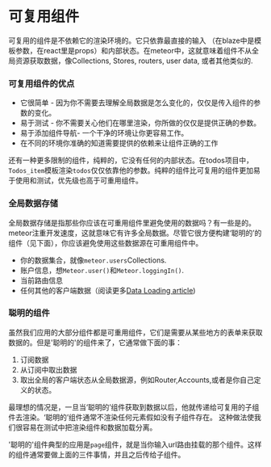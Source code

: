 # 可复用组件

可复用的组件是不依赖它的渲染环境的。它只依靠最直接的输入
（在blaze中是模板参数，在react里是props）和内部状态。在meteor中，这就意味着组件不从全局资源获取数据，像Collections, Stores, routers, user data, 或者其他类似的.

### 可复用组件的优点

* 它很简单 - 因为你不需要去理解全局数据是怎么变化的，仅仅是传入组件的参数的变化。
* 易于测试 - 你不需要关心他们在哪里渲染，你所做的仅仅是提供正确的参数。
* 易于添加组件导航- 一个干净的环境让你更容易工作。
* 在不同的环境你准确的知道需要提供的依赖来让组件正确的工作

还有一种更多限制的组件，纯粹的，它没有任何的内部状态。在todos项目中，`Todos_item`模板渲染`todos`仅仅依靠他的参数。纯粹的组件比可复用的组件更加易于使用和测试，优先级也高于可重用组件。

### 全局数据存储

全局数据存储是指那些你应该在可重用组件里避免使用的数据吗？有一些是的。meteor注重开发速度，这就意味它有许多全局数据。尽管它很方便构建‘聪明的’的组件（见下面），你应该避免使用这些数据源在可重用组件中。

* 你的数据集合，就像`meteor.users`Collections.
* 账户信息，想`Meteor.user()`和`Meteor.loggingIn()`.
* 当前路由信息
* 任何其他的客户端数据（阅读更多[Data Loading article](http://guide.meteor.com/data-loading.html#stores))

### 聪明的组件

虽然我们应用的大部分组件都是可重用组件，它们是需要从某些地方的表单来获取数据的。但是'聪明的'的组件来了，它通常做下面的事：

1. 订阅数据
2. 从订阅中取出数据
3. 取出全局的客户端状态从全局数据源，例如Router,Accounts,或者是你自己定义的状态。

最理想的情况是，一旦当‘聪明的’组件获取到数据以后，他就传递给可复用的子组件去渲染。‘聪明的’组件通常不渲染任何元素假如没有子组件存在。
这种做法使我们很容易在测试中把渲染组件和数据加载分离。

'聪明的'组件典型的应用是`page`组件，就是当你输入url路由挂载的那个组件。这样的组件通常要做上面的三件事情，并且之后传给子组件。
